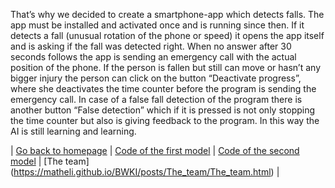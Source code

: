 That’s why we decided to create a smartphone-app which detects falls. The app must be installed and activated once and is running since then. If it detects a fall (unusual rotation of the phone or speed) it opens the app itself and is asking if the fall was detected right. When no answer after 30 seconds follows the app is sending an emergency call with the actual position of the phone. If the person is fallen but still can move or hasn’t any bigger injury the person can click on the button “Deactivate progress”, where she deactivates the time counter before the program is sending the emergency call. In case of a false fall detection of the program there is another button “False detection” which if it is pressed is not only stopping the time counter but also is giving feedback to the program. In this way the AI is still learning and learning. 

| [Go back to homepage](https://matheli.github.io/BWKI/.) | [Code of the first model](https://matheli.github.io/BWKI/posts/First_model.html) | [Code of the second model](https://matheli.github.io/BWKI/posts/Second_model.html) | [The team] (https://matheli.github.io/BWKI/posts/The_team/The_team.html) |

